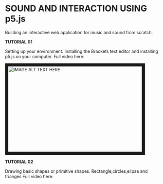 
#  **SOUND AND INTERACTION USING p5.js**

Building an interactive web application for music and sound from scratch.


**TUTORIAL 01** 

Setting up your environment. Installing the Brackets text editor and installing p5.js on your computer.
Full video here:

<a href="http://www.youtube.com/watch?feature=player_embedded&v=vjY1y_2rk7k
" target="_blank"><img src="http://img.youtube.com/vi/vjY1y_2rk7k/0.jpg" 
alt="IMAGE ALT TEXT HERE" width="440" height="280" border="10" /></a>



**TUTORIAL 02**

Drawing basic shapes or primitive shapes.
Rectangle,circles,elipse and trianges
Full video here:
